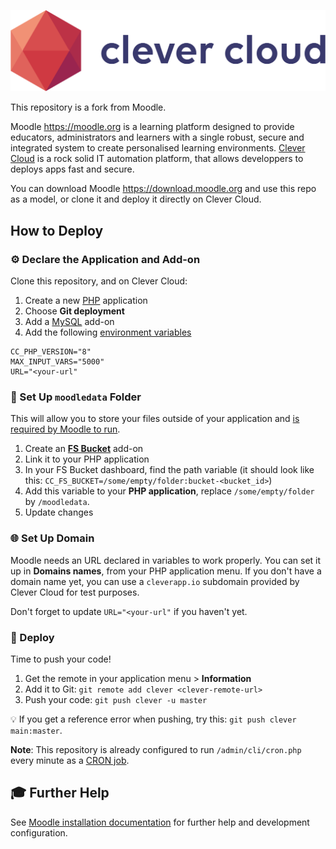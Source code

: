 
![Clever Cloud log](/clevercloud/github-assets/clever-cloud-logo.png)

This repository is a fork from Moodle.

Moodle <https://moodle.org> is a learning platform designed to provide
educators, administrators and learners with a single robust, secure and
integrated system to create personalised learning environments. [Clever Cloud](https://www.clever-cloud.com) is a rock solid IT automation platform, that allows developpers to deploys apps fast and secure.

You can download Moodle <https://download.moodle.org> and use this repo as a model, or clone it and deploy it directly on Clever Cloud.

## How to Deploy

### ⚙️ Declare the Application and Add-on

Clone this repository, and on Clever Cloud:

1. Create a new [PHP](https://developpers-staging.cleverapps.io/doc/applications/php/) application
2. Choose **Git deployment**
3. Add a [MySQL](https://developpers-staging.cleverapps.io/doc/addons/mysql/) add-on
4. Add the following [environment variables](https://developpers-staging.cleverapps.io/doc/develop/env-variables/)

```shell
CC_PHP_VERSION="8"
MAX_INPUT_VARS="5000"
URL="<your-url"
```

### 📁 Set Up `moodledata` Folder

This will allow you to store your files outside of your application and [is required by Moodle to run](https://docs.moodle.org/403/en/Site_backup).

1. Create an **[FS Bucket](https://developpers-staging.cleverapps.io/doc/addons/fs-bucket)** add-on
2. Link it to your PHP application
3. In your FS Bucket dashboard, find the path variable (it should look like this: `CC_FS_BUCKET=/some/empty/folder:bucket-<bucket_id>`)
4. Add this variable to your **PHP application**, replace `/some/empty/folder` by `/moodledata`.
5. Update changes

### 🌐 Set Up Domain

Moodle needs an URL declared in variables to work properly. You can set it up in **Domains names**, from your PHP application menu. If you don't have a domain name yet, you can use a `cleverapp.io` subdomain provided by Clever Cloud for test purposes.

Don't forget to update `URL="<your-url"` if you haven't yet.

### 🚀 Deploy

Time to push your code!

1. Get the remote in your application menu > **Information**
2. Add it to Git: `git remote add clever <clever-remote-url>`
3. Push your code: `git push clever -u master`

💡 If you get a reference error when pushing, try this: `git push clever main:master`.

**Note**: This repository is already configured to run `/admin/cli/cron.php` every minute as a [CRON job](https://developpers-staging.cleverapps.io/doc/administrate/cron/).

## 🎓 Further Help

See [Moodle installation documentation](https://docs.moodle.org/403/en/Installation_quick_guide) for further help and development configuration.
